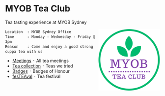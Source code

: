 # MYOB Tea Club
Tea tasting experience at MYOB Sydney

<img align="right" width="200" height="200" src="./images/logo.png">

```
Location  : MYOB Sydney Office
Time      : Monday - Wednesday - Friday @ 3pm
Reason    : Come and enjoy a good strong cuppa tea with us
```

- [Meetings](./MEETINGS.md) ᛫ All tea meetings
- [Tea collection](./COLLECTION.md) ᛫ Teas we tried
- [Badges](./BADGES.md) ᛫ Badges of Honour
- [fesTEAval](./FESTEAVAL.md) ᛫ Tea festival
